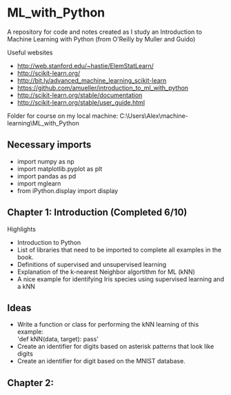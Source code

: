 # ML_with_Python

A repository for code and notes created as I study an Introduction to Machine Learning with Python (from O'Reilly by Muller and Guido)

Useful websites
- http://web.stanford.edu/~hastie/ElemStatLearn/
- http://scikit-learn.org/
- http://bit.ly/advanced_machine_learning_scikit-learn
- https://github.com/amueller/introduction_to_ml_with_python
- http://scikit-learn.org/stable/documentation
- http://scikit-learn.org/stable/user_guide.html

Folder for course on my local machine:  C:\Users\Alex\machine-learning\ML_with_Python


## Necessary imports
* import numpy as np
* import matplotlib.pyplot as plt
* import pandas as pd
* import mglearn
* from iPython.display import display



## Chapter 1:  Introduction (Completed 6/10)
Highlights
* Introduction to Python
* List of libraries that need to be imported to complete all examples in the book.
* Definitions of supervised and unsupervised learning
* Explanation of the k-nearest Neighbor algortithm for ML (kNN)
* A nice example for identifying Iris species using supervised learning and a kNN


## Ideas
* Write a function or class for performing the kNN learning of this example:  
'def kNN(data, target): pass'
* Create an identifier for digits based on asterisk patterns that look like digits
* Create an identifier for digit based on the MNIST database.


## Chapter 2:  
